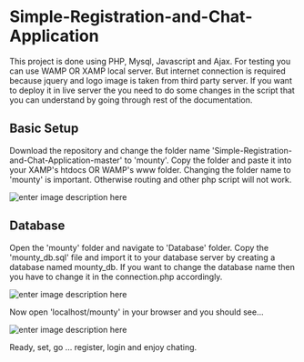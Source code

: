 # Simple-Registration-and-Chat-Application
This project is done using PHP, Mysql, Javascript and Ajax. For testing you can use WAMP OR XAMP local server. But internet connection is required because jquery and logo image is taken from third party server. If you want to deploy it in live server the you need to do some changes in the script that you can understand by going through rest of the documentation. 

## Basic Setup
Download the repository and change the folder name 'Simple-Registration-and-Chat-Application-master' to 'mounty'. Copy the folder and paste it into your XAMP's htdocs OR WAMP's www folder. Changing the folder name to 'mounty' is important. Otherwise routing and other php script will not work.

![enter image description here](https://lh3.googleusercontent.com/Th91szbdr-Om2l59egqi-hJ8tIedlz4AwjoadJZH2-eqWwvR_25b0_gYI1Lok6bmG__E3vX69VCt "routing")

## Database
Open the 'mounty' folder and navigate to 'Database' folder. Copy the 'mounty_db.sql' file and import it to your database server by creating a database named mounty_db. If you want to change the database name then you have to change it in the connection.php accordingly.

![enter image description here](https://lh3.googleusercontent.com/WtQGwvIPTYwh6_as346zEfqkUqJbR4GjTfoSJxruOV5Twq3qALjjDV73NJOY2hXRHm-GWDSSOdrc "conn")

Now open 'localhost/mounty' in your browser and you should see...

![enter image description here](https://lh3.googleusercontent.com/0jyL4m4eZtAwu0yfud-zkrUHP4MhuVWUv2UyhVl10xccVpnrJJtrQv6Fg4YQF90I7nC-uaZWQEHK "login")

Ready, set, go ... register, login and enjoy chating.
